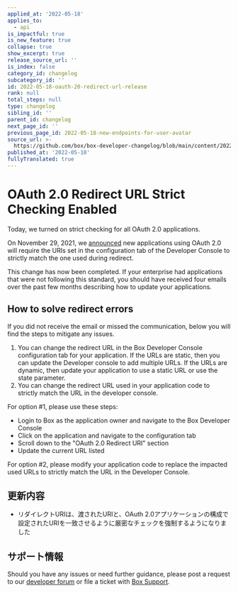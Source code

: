 ```yaml
---
applied_at: '2022-05-18'
applies_to:
  - api
is_impactful: true
is_new_feature: true
collapse: true
show_excerpt: true
release_source_url: ''
is_index: false
category_id: changelog
subcategory_id: ''
id: 2022-05-18-oauth-20-redirect-url-release
rank: null
total_steps: null
type: changelog
sibling_id: ''
parent_id: changelog
next_page_id: ''
previous_page_id: 2022-05-18-new-endpoints-for-user-avatar
source_url: >-
  https://github.com/box/box-developer-changelog/blob/main/content/2022/05-18-oauth-20-redirect-url-release.md
published_at: '2022-05-18'
fullyTranslated: true
---
```

# OAuth 2.0 Redirect URL Strict Checking Enabled

Today, we turned on strict checking for all OAuth 2.0 applications.

<!-- more -->

On November 29, 2021, we [announced][oauth-cl] new applications using OAuth 2.0 will require the URIs set in the configuration tab of the Developer Console to strictly match the one used during redirect.

This change has now been completed. If your enterprise had applications that were not following this standard, you should have received four emails over the past few months describing how to update your applications.

## How to solve redirect errors

If you did not receive the email or missed the communication, below you will find the steps to mitigate any issues.

1. You can change the redirect URL in the Box Developer Console configuration tab for your application. If the URLs are static, then you can update the Developer console to add multiple URLs. If the URLs are dynamic, then update your application to use a static URL or use the state parameter.
2. You can change the redirect URL used in your application code to strictly match the URL in the developer console.

For option #1, please use these steps:

* Login to Box as the application owner and navigate to the Box Developer Console
* Click on the application and navigate to the configuration tab
* Scroll down to the "OAuth 2.0 Redirect URI" section
* Update the current URL listed

For option #2, please modify your application code to replace the impacted used URLs to strictly match the URL in the Developer Console.

## 更新内容

* リダイレクトURIは、渡されたURIと、OAuth 2.0アプリケーションの構成で設定されたURIを一致させるように厳密なチェックを強制するようになりました

## サポート情報

Should you have any issues or need further guidance, please post a request to our [developer forum][forum] or file a ticket with [Box Support][support].

[forum]: https://support.box.com/hc/en-us/community/topics/360001932973-Platform-and-Developer-Forum

[oauth-cl]: https://developer.box.com/changelog/#2021-11-29-oauth-20-redirect-url-updates

[url-redirect]: e://get-authorize/#param-redirect_uri

[oauth-setup]: g://authentication/oauth2/oauth2-setup/

[oauth-sdk]: g://authentication/oauth2/with-sdk/

[oauth-nosdk]: g://authentication/oauth2/without-sdk/

[support]: https://support.box.com/hc/en-us/requests/new
